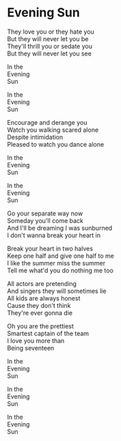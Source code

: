 # Evening Sun  

They love you or they hate you  
But they will never let you be  
They'll thrill you or sedate you  
But they will never let you see  

In the  
Evening  
Sun  

In the  
Evening  
Sun  

Encourage and derange you  
Watch you walking scared alone  
Despite intimidation  
Pleased to watch you dance alone  

In the  
Evening  
Sun  

In the  
Evening  
Sun  

Go your separate way now  
Someday you'll come back  
And I'll be dreaming I was sunburned  
I don't wanna break your heart in  

Break your heart in two halves  
Keep one half and give one half to me  
I like the summer miss the summer  
Tell me what'd you do nothing me too  

All actors are pretending  
And singers they will sometimes lie  
All kids are always honest  
Cause they don't think  
They're ever gonna die  

Oh you are the prettiest  
Smartest captain of the team  
I love you more than  
Being seventeen  

In the  
Evening  
Sun  

In the  
Evening  
Sun  

In the  
Evening  
Sun  
